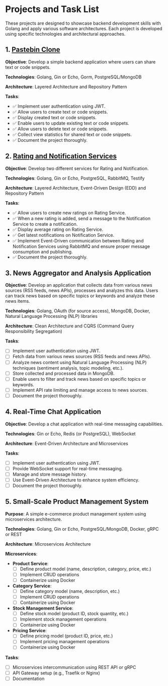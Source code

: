 # Projects and Task List

These projects are designed to showcase backend development skills with Golang and apply various software architectures. Each project is developed using specific technologies and architectural approaches.

## 1. [Pastebin Clone](https://github.com/tugrulsimsirli/pastebin-clone)

**Objective**: Develop a simple backend application where users can share text or code snippets.

**Technologies**: Golang, Gin or Echo, Gorm, PostgreSQL/MongoDB

**Architecture**: Layered Architecture and Repository Pattern

**Tasks**:
- ✅ Implement user authentication using JWT.
- ✅ Allow users to create text or code snippets.
- ✅ Display created text or code snippets.
- ✅ Enable users to update existing text or code snippets.
- ✅ Allow users to delete text or code snippets.
- ✅ Collect view statistics for shared text or code snippets.
- ✅ Document the project thoroughly.

## 2. [Rating and Notification Services](https://github.com/tugrulsimsirli/rating_notification_services)

**Objective**: Develop two different services for Rating and Notification.

**Technologies**: Golang, Gin or Echo, PostgreSQL, RabbitMQ, Testify

**Architecture**: Layered Architecture, Event-Driven Design (EDD) and Repository Pattern

**Tasks**:
- ✅ Allow users to create new ratings on Rating Service.
- ✅ When a new rating is added, send a message to the Notification Service to create a notification.
- ✅ Display average rating on Rating Service.
- ✅ Get latest notifications on Notification Service.
- ✅ Implement Event-Driven communication between Rating and Notification Services using RabbitMQ and ensure proper message consumption and publishing.
- ✅ Document the project thoroughly.

## 3. News Aggregator and Analysis Application

**Objective**: Develop an application that collects data from various news sources (RSS feeds, news APIs), processes and analyzes this data. Users can track news based on specific topics or keywords and analyze these news items.

**Technologies**: Golang, OAuth (for source access), MongoDB, Docker, Natural Language Processing (NLP) libraries

**Architecture**: Clean Architecture and CQRS (Command Query Responsibility Segregation)

**Tasks**:
- [ ] Implement user authentication using JWT.
- [ ] Fetch data from various news sources (RSS feeds and news APIs).
- [ ] Analyze news content using Natural Language Processing (NLP) techniques (sentiment analysis, topic modeling, etc.).
- [ ] Store collected and processed data in MongoDB.
- [ ] Enable users to filter and track news based on specific topics or keywords.
- [ ] Implement API rate limiting and manage access to news sources.
- [ ] Document the project thoroughly.

## 4. Real-Time Chat Application

**Objective**: Develop a chat application with real-time messaging capabilities.

**Technologies**: Gin or Echo, Redis (or PostgreSQL), WebSocket

**Architecture**: Event-Driven Architecture and Microservices

**Tasks**:
- [ ] Implement user authentication using JWT.
- [ ] Provide WebSocket support for real-time messaging.
- [ ] Manage and store message history.
- [ ] Use Event-Driven Architecture to enhance system efficiency.
- [ ] Document the project thoroughly.

## 5. Small-Scale Product Management System

**Purpose**: A simple e-commerce product management system using microservices architecture.

**Technologies**: Golang, Gin or Echo, PostgreSQL/MongoDB, Docker, gRPC or REST

**Architecture**: Microservices Architecture

**Microservices**:
- **Product Service**:
  - [ ] Define product model (name, description, category, price, etc.)
  - [ ] Implement CRUD operations
  - [ ] Containerize using Docker

- **Category Service**:
  - [ ] Define category model (name, description, etc.)
  - [ ] Implement CRUD operations
  - [ ] Containerize using Docker

- **Stock Management Service**:
  - [ ] Define stock model (product ID, stock quantity, etc.)
  - [ ] Implement stock management operations
  - [ ] Containerize using Docker

- **Pricing Service**:
  - [ ] Define pricing model (product ID, price, etc.)
  - [ ] Implement pricing management operations
  - [ ] Containerize using Docker

**Tasks**:
- [ ] Microservices intercommunication using REST API or gRPC
- [ ] API Gateway setup (e.g., Traefik or Nginx)
- [ ] Documentation
